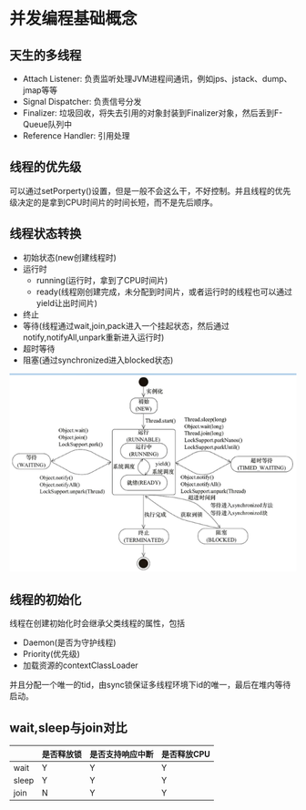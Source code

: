 # 并发编程基础概念

## 天生的多线程
- Attach Listener: 负责监听处理JVM进程间通讯，例如jps、jstack、dump、jmap等等
- Signal Dispatcher: 负责信号分发
- Finalizer: 垃圾回收，将失去引用的对象封装到Finalizer对象，然后丢到F-Queue队列中
- Reference Handler: 引用处理

## 线程的优先级
可以通过setPorperty()设置，但是一般不会这么干，不好控制。并且线程的优先级决定的是拿到CPU时间片的时间长短，而不是先后顺序。

## 线程状态转换
- 初始状态(new创建线程时)
- 运行时
    - running(运行时，拿到了CPU时间片)
    - ready(线程刚创建完成，未分配到时间片，或者运行时的线程也可以通过yield让出时间片)
- 终止
- 等待(线程通过wait,join,pack进入一个挂起状态，然后通过notify,notifyAll,unpark重新进入运行时)
- 超时等待
- 阻塞(通过synchronized进入blocked状态)

![](../../images/线程的状态转化.png)

## 线程的初始化
线程在创建初始化时会继承父类线程的属性，包括
- Daemon(是否为守护线程)
- Priority(优先级)
- 加载资源的contextClassLoader

并且分配一个唯一的tid，由sync锁保证多线程环境下id的唯一，最后在堆内等待启动。

## wait,sleep与join对比
||是否释放锁|是否支持响应中断|是否释放CPU|
|----|----|----|----|
|wait|Y|Y|Y|
|sleep|Y|Y|Y|
|join|N|Y|Y|
